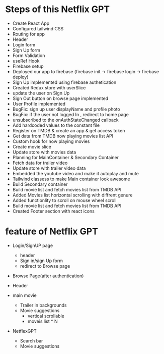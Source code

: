 #  Steps of this Netflix GPT

- Create React App
- Configured tailwind CSS
- Routing for app
- Header
- Login form
- Sign Up form
- Form Validation
- useRef Hook
- Firebase setup
- Deployed our app to firebase (firebase init -> firebase login -> firebase deploy)
- Sign Up implemented using firebase authetication
- Created Redux store with userSlice
- update the user on Sign Up
- Sign Out button on browse page implemented 
- User Profile implemented 
- BugFix: sign up user displayName and profile photo
- BugFix: if the user not logged In , redirect to home page
- unsubscribed to the onAuthStateChanged callback
- Add hardcoded values to the constant file
- Register on TMDB & create an app & get access token
- Get data from TMDB now playing movies list API
- Custom hook for now playing movies
- Create movie slice
- Update store with movies data
- Planning for MainContainer & Secondary Container   
- Fetch data for trailer video  
- Update store with trailer video data
- Embedded the youtube video and make it autoplay and mute
- Tailwind classess to make Main container look awesome
- Build Secondary container
- Build movie list and fetch movies list from TMDB API
- Added Movies list horizontal scrolling with diffrent genure 
- Added functionlity to scroll on mouse wheel scroll
- Build movie list and fetch movies list from TMDB API
- Created Footer section with react icons








# feature of Netflix GPT 

- Login/SignUP page
  - header
  - Sign in/sign Up form
  - redirect to Browse page

- Browse Page(after authentication)
 - Header
 - main movie
   - Trailer in backgrounds
   - Movie suggestions
      - vertical scrollable 
      - moveis list * N


- NetflexGPT
  - Search bar
  - Movie suggestions
